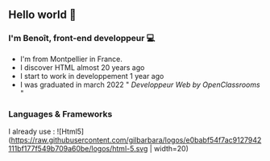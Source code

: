 ## Hello world 👋


### I'm Benoît, front-end developpeur 💻
* I'm from Montpellier in France.
* I discover HTML almost 20 years ago
* I start to work in developpement 1 year ago
* I was graduated in march 2022 " *Developpeur Web by OpenClassrooms* "

### Languages & Frameworks
I already use : 
  ![Html5](https://raw.githubusercontent.com/gilbarbara/logos/e0babf54f7ac9127942111bf177f549b709a60be/logos/html-5.svg | width=20)
